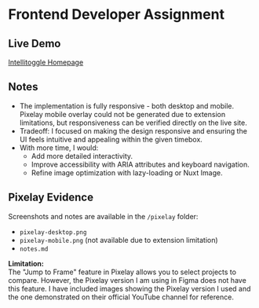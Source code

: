 # Frontend Developer Assignment

## Live Demo

[Intellitoggle Homepage](https://intellitoggle-homepage.vercel.app/)

## Notes

- The implementation is fully responsive - both desktop and mobile. Pixelay mobile overlay could not be generated due to extension limitations, but responsiveness can be verified directly on the live site.
- Tradeoff: I focused on making the design responsive and ensuring the UI feels intuitive and appealing within the given timebox.
- With more time, I would:
  - Add more detailed interactivity.
  - Improve accessibility with ARIA attributes and keyboard navigation.
  - Refine image optimization with lazy-loading or Nuxt Image.

## Pixelay Evidence

Screenshots and notes are available in the `/pixelay` folder:  
- `pixelay-desktop.png`  
- `pixelay-mobile.png` (not available due to extension limitation)  
- `notes.md`  

**Limitation:**  
The "Jump to Frame" feature in Pixelay allows you to select projects to compare. However, the Pixelay version I am using in Figma does not have this feature. I have included images showing the Pixelay version I used and the one demonstrated on their official YouTube channel for reference.
